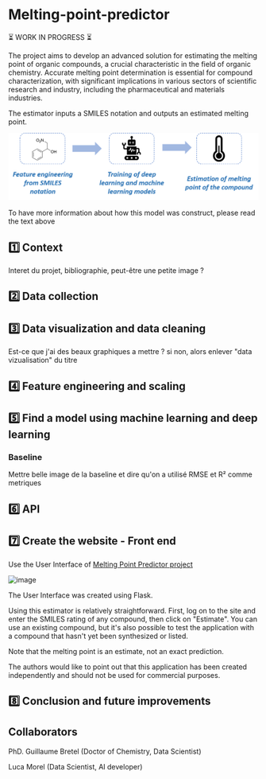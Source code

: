 # Melting-point-predictor

⏳ WORK IN PROGRESS ⏳

The project aims to develop an advanced solution for estimating the melting point of organic compounds, a crucial characteristic in the field of organic chemistry. Accurate melting point determination is essential for compound characterization, with significant implications in various sectors of scientific research and industry, including the pharmaceutical and materials industries.

The estimator inputs a SMILES notation and outputs an estimated melting point.

![Image](Image_presentation.png)

To have more information about how this model was construct, please read the text above

## 1️⃣ Context

Interet du projet, bibliographie, peut-être une petite image ?



## 2️⃣ Data collection

## 3️⃣ Data visualization and data cleaning

Est-ce que j'ai des beaux graphiques a mettre ? si non, alors enlever "data vizualisation" du titre

## 4️⃣ Feature engineering and scaling

## 5️⃣ Find a model using machine learning and deep learning

### Baseline

Mettre belle image de la baseline et dire qu'on a utilisé RMSE et R² comme metriques

## 6️⃣ API

## 7️⃣ Create the website - Front end

Use the User Interface of [Melting Point Predictor project](https://github.com/lccopy/Melting-point-predictor-UI)


<img width="700" alt="image" src="https://github.com/lccopy/Melting-point-predictor-UI/assets/111251905/003a0dfd-6932-4f07-bae8-420ee3c262a1">


The User Interface was created using Flask.

Using this estimator is relatively straightforward. First, log on to the site and enter the SMILES rating of any compound, then click on "Estimate". You can use an existing compound, but it's also possible to test the application with a compound that hasn't yet been synthesized or listed.

Note that the melting point is an estimate, not an exact prediction.

The authors would like to point out that this application has been created independently and should not be used for commercial purposes.

## 8️⃣ Conclusion and future improvements


## Collaborators

PhD. Guillaume Bretel (Doctor of Chemistry, Data Scientist)

Luca Morel (Data Scientist, AI developer)
